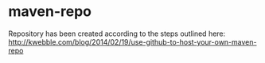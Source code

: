 # maven-repo

Repository has been created according to the steps outlined here:
http://kwebble.com/blog/2014/02/19/use-github-to-host-your-own-maven-repo
